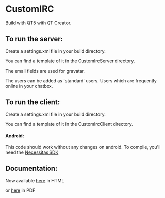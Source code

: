 CustomIRC
=========

Build with QT5 with QT Creator.

To run the server:
------------------
Create a settings.xml file in your build directory.

You can find a template of it in the CustomIrcServer directory.

The email fields are used for gravatar.


The users can be added as 'standard' users. Users which are frequently online in your chatbox.


To run the client:
------------------
Create a settings.xml file in your build directory.

You can find a template of it in the CustomIrcClient directory.
#### Android:
This code should work without any changes on android. To compile, you'll need the [Necessitas SDK](http://necessitas.kde.org/)

Documentation:
--------------
Now available [here](http://k-4u.github.io/CustomIRC/index.html) in HTML

or [here](http://k-4u.github.ui/CustomIRC/latex/refman.pdf) in PDF
